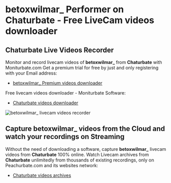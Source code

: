 # betoxwilmar_ Performer on Chaturbate - Free LiveCam videos downloader

## Chaturbate Live Videos Recorder

Monitor and record livecam videos of **betoxwilmar_** from **Chaturbate** with Moniturbate.com
Get a premium trial for free by just and only registering with your Email address:
* [betoxwilmar_ Premium videos downloader](https://moniturbate.com/request-demo-licence-key.html)

Free livecam videos downloader - Moniturbate Software:
* [Chaturbate videos downloader](https://moniturbate.com/moniturbate-download-software.html)

![betoxwilmar_ livecam videos recorder](https://peachurnet.com/templates/moniturbate-software.png)


## Capture betoxwilmar_ videos from the Cloud and watch your recordings on Streaming

Without the need of downloading a software, capture **betoxwilmar_** livecam videos from **Chaturbate** 100% online.
Watch Livecam archives from **Chaturbate** unlimitedly from thousands of existing recordings, only on Peachurbate.com and its websites network:
* [Chaturbate videos archives](https://peachurnet.com/)